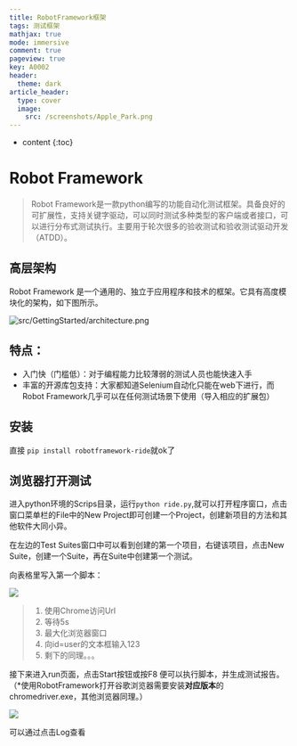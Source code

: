 ```yaml
---
title: RobotFramework框架
tags: 测试框架
mathjax: true
mode: immersive
comment: true
pageview: true
key: A0002
header:
  theme: dark
article_header:
  type: cover
  image:
    src: /screenshots/Apple_Park.png
---
```



* content
{:toc}


# Robot Framework

>  Robot Framework是一款python编写的功能自动化测试框架。具备良好的可扩展性，支持关键字驱动，可以同时测试多种类型的客户端或者接口，可以进行分布式测试执行。主要用于轮次很多的验收测试和验收测试驱动开发（ATDD）。

## 高层架构

Robot Framework 是一个通用的、独立于应用程序和技术的框架。它具有高度模块化的架构，如下图所示。

![src/GettingStarted/architecture.png](https://robotframework.org/robotframework/latest/images/architecture.png)

## 特点：

- 入门快（门槛低）：对于编程能力比较薄弱的测试人员也能快速入手
- 丰富的开源库包支持：大家都知道Selenium自动化只能在web下进行，而Robot Framework几乎可以在任何测试场景下使用（导入相应的扩展包）

## 安装

直接 `pip install robotframework-ride`就ok了

## 浏览器打开测试

进入python环境的Scrips目录，运行`python ride.py`,就可以打开程序窗口，点击窗口菜单栏的File中的New Project即可创建一个Project，创建新项目的方法和其他软件大同小异。

在左边的Test Suites窗口中可以看到创建的第一个项目，右键该项目，点击New Suite，创建一个Suite，再在Suite中创建第一个测试。

向表格里写入第一个脚本：

![](https://github.com/Crpdim/crpdim.github.io/raw/main/screenshots/project1.png)

> 1. 使用Chrome访问Url
> 2. 等待5s
> 3. 最大化浏览器窗口
> 4. 向id=user的文本框输入123
> 5. 剩下的同理。。。

接下来进入run页面，点击Start按钮或按F8 便可以执行脚本，并生成测试报告。（*使用RobotFramework打开谷歌浏览器需要安装**对应版本**的chromedriver.exe，其他浏览器同理。）

![](https://github.com/Crpdim/crpdim.github.io/raw/main/screenshots/result.png)

可以通过点击Log查看

